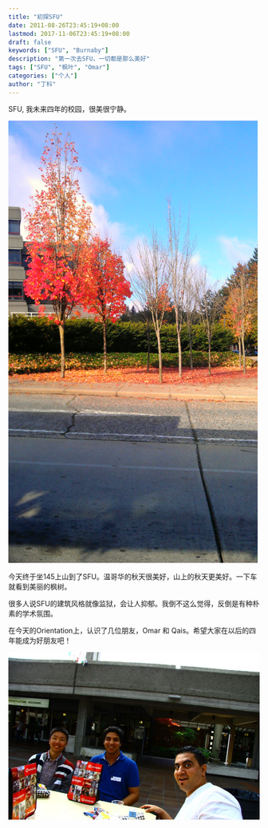 ```yaml
---
title: "初探SFU"
date: 2011-08-26T23:45:19+08:00
lastmod: 2017-11-06T23:45:19+08:00
draft: false
keywords: ["SFU", "Burnaby"]
description: "第一次去SFU，一切都是那么美好"
tags: ["SFU", "枫叶", "Omar"]
categories: ["个人"]
author: "丁科"
---
```


SFU, 我未来四年的校园，很美很宁静。

<img src="https://raw.githubusercontent.com/DingDean/my-blog/master/static/pics/first_year_school_autumn.jpg" alt="Drawing" style="width: 500px;"/>

<!--more-->


今天终于坐145上山到了SFU。温哥华的秋天很美好，山上的秋天更美好。一下车就看到美丽的枫树。

很多人说SFU的建筑风格就像监狱，会让人抑郁。我倒不这么觉得，反倒是有种朴素的学术氛围。

在今天的Orientation上，认识了几位朋友，Omar 和 Qais。希望大家在以后的四年能成为好朋友吧！

<img src="https://raw.githubusercontent.com/DingDean/my-blog/master/static/pics/first_day_sfu_omar_qais.jpg" alt="OmarAndQais" style="width: 600px;"/>






